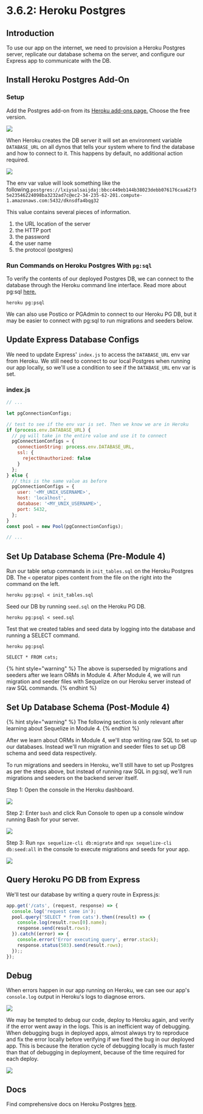 # 3.6.2: Heroku Postgres

## Introduction

To use our app on the internet, we need to provision a Heroku Postgres server, replicate our database schema on the server, and configure our Express app to communicate with the DB.

## Install Heroku Postgres Add-On

### Setup

Add the Postgres add-on from its [Heroku add-ons page.](https://elements.heroku.com/addons/heroku-postgresql) Choose the free version.

![](../../../old\_bootcamp\_docs/.gitbook/assets/screen-shot-2020-12-10-at-4.50.38-pm.png)

When Heroku creates the DB server it will set an environment variable `DATABASE_URL` on all dynos that tells your system where to find the database and how to connect to it. This happens by default, no additional action required.

![](../../../old\_bootcamp\_docs/.gitbook/assets/screen-shot-2020-12-10-at-5.02.08-pm.png)

The env var value will look something like the following.`postgres://lxiysalsaijdaj:bbcc449eb144b38023debb076176caa62f35e23546224098ba3232ad7c@ec2-34-235-62-201.compute-1.amazonaws.com:5432/dknsdfa4bqg32`

This value contains several pieces of information.

1. the URL location of the server
2. the HTTP port
3. the password
4. the user name
5. the protocol (postgres)

### Run Commands on Heroku Postgres With `pg:sql`

To verify the contents of our deployed Postgres DB, we can connect to the database through the Heroku command line interface. Read more about pg:sql [here.](https://devcenter.heroku.com/articles/heroku-postgresql#pg-psql)

```
heroku pg:psql
```

We can also use Postico or PGAdmin to connect to our Heroku PG DB, but it may be easier to connect with pg:sql to run migrations and seeders below.

## Update Express Database Configs

We need to update Express' `index.js` to access the `DATABASE_URL` env var from Heroku. We still need to connect to our local Postgres when running our app locally, so we'll use a condition to see if the `DATABASE_URL` env var is set.

### index.js

```javascript
// ...

let pgConnectionConfigs;

// test to see if the env var is set. Then we know we are in Heroku
if (process.env.DATABASE_URL) {
  // pg will take in the entire value and use it to connect
  pgConnectionConfigs = {
    connectionString: process.env.DATABASE_URL,
    ssl: {
      rejectUnauthorized: false
    }
  };
} else {
  // this is the same value as before
  pgConnectionConfigs = {
    user: '<MY_UNIX_USERNAME>',
    host: 'localhost',
    database: '<MY_UNIX_USERNAME>',
    port: 5432,
  };
}
const pool = new Pool(pgConnectionConfigs);

// ...
```

## Set Up Database Schema (Pre-Module 4)

Run our table setup commands in `init_tables.sql` on the Heroku Postgres DB. The `<` operator pipes content from the file on the right into the command on the left.

```
heroku pg:psql < init_tables.sql
```

Seed our DB by running `seed.sql` on the Heroku PG DB.

```
heroku pg:psql < seed.sql
```

Test that we created tables and seed data by logging into the database and running a SELECT command.

```
heroku pg:psql
```

```
SELECT * FROM cats;
```

{% hint style="warning" %}
The above is superseded by migrations and seeders after we learn ORMs in Module 4. After Module 4, we will run migration and seeder files with Sequelize on our Heroku server instead of raw SQL commands.
{% endhint %}

## Set Up Database Schema (Post-Module 4)

{% hint style="warning" %}
The following section is only relevant after learning about Sequelize in Module 4.
{% endhint %}

After we learn about ORMs in Module 4, we'll stop writing raw SQL to set up our databases. Instead we'll run migration and seeder files to set up DB schema and seed data respectively.

To run migrations and seeders in Heroku, we'll still have to set up Postgres as per the steps above, but instead of running raw SQL in pg:sql, we'll run migrations and seeders on the backend server itself.

Step 1: Open the console in the Heroku dashboard.

![](../../../old\_bootcamp\_docs/.gitbook/assets/jie-ping-20210308-15.40.37.png)

Step 2: Enter `bash` and click Run Console to open up a console window running Bash for your server.

![](../../../old\_bootcamp\_docs/.gitbook/assets/jie-ping-20210308-15.40.44.png)

Step 3: Run `npx sequelize-cli db:migrate` and `npx sequelize-cli db:seed:all` in the console to execute migrations and seeds for your app.

![](../../../old\_bootcamp\_docs/.gitbook/assets/jie-ping-20210308-15.39.14.png)

## Query Heroku PG DB from Express

We'll test our database by writing a query route in Express.js:

```javascript
app.get('/cats', (request, response) => {
  console.log('request came in');
  pool.query('SELECT * from cats').then((result) => {
    console.log(result.rows[0].name);
    response.send(result.rows);  
  }).catch((error) => {
    console.error('Error executing query', error.stack);
    response.status(503).send(result.rows);
  });;
});
```

## Debug

When errors happen in our app running on Heroku, we can see our app's `console.log` output in Heroku's logs to diagnose errors.

![](../../../old\_bootcamp\_docs/.gitbook/assets/screen-shot-2020-12-10-at-5.32.53-pm.png)

We may be tempted to debug our code, deploy to Heroku again, and verify if the error went away in the logs. This is an inefficient way of debugging. When debugging bugs in deployed apps, almost always try to reproduce and fix the error locally before verifying if we fixed the bug in our deployed app. This is because the iteration cycle of debugging locally is much faster than that of debugging in deployment, because of the time required for each deploy.

![](../../../old\_bootcamp\_docs/.gitbook/assets/screen-shot-2020-12-10-at-5.33.00-pm.png)

## Docs

Find comprehensive docs on Heroku Postgres [here](https://devcenter.heroku.com/articles/heroku-postgresql).
